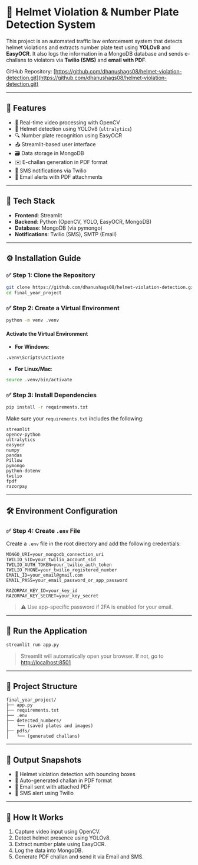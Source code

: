 # 🚨 Helmet Violation & Number Plate Detection System

This project is an automated traffic law enforcement system that detects helmet violations and extracts number plate text using **YOLOv8** and **EasyOCR**. It also logs the information in a MongoDB database and sends e-challans to violators via **Twilio (SMS)** and **email with PDF**.

GitHub Repository: [https://github.com/dhanushags08/helmet-violation-detection.git](https://github.com/dhanushags08/helmet-violation-detection.git)

---

## 📌 Features

- 🎥 Real-time video processing with OpenCV
- 🧠 Helmet detection using YOLOv8 (`ultralytics`)
- 🔍 Number plate recognition using EasyOCR
- 📤 Streamlit-based user interface
- 🗃️ Data storage in MongoDB
- ✉️ E-challan generation in PDF format
- 📲 SMS notifications via Twilio
- 📧 Email alerts with PDF attachments

---

## 🧰 Tech Stack

- **Frontend**: Streamlit
- **Backend**: Python (OpenCV, YOLO, EasyOCR, MongoDB)
- **Database**: MongoDB (via pymongo)
- **Notifications**: Twilio (SMS), SMTP (Email)

---

## ⚙️ Installation Guide

### ✅ Step 1: Clone the Repository

```bash
git clone https://github.com/dhanushags08/helmet-violation-detection.git
cd final_year_project
```

### ✅ Step 2: Create a Virtual Environment

```bash
python -m venv .venv
```

#### Activate the Virtual Environment

- **For Windows**:

```bash
.venv\Scripts\activate
```

- **For Linux/Mac**:

```bash
source .venv/bin/activate
```

### ✅ Step 3: Install Dependencies

```bash
pip install -r requirements.txt
```

Make sure your `requirements.txt` includes the following:

```
streamlit
opencv-python
ultralytics
easyocr
numpy
pandas
Pillow
pymongo
python-dotenv
twilio
fpdf
razorpay
```

---

## 🛠️ Environment Configuration

### ✅ Step 4: Create `.env` File

Create a `.env` file in the root directory and add the following credentials:

```
MONGO_URI=your_mongodb_connection_uri
TWILIO_SID=your_twilio_account_sid
TWILIO_AUTH_TOKEN=your_twilio_auth_token
TWILIO_PHONE=your_twilio_registered_number
EMAIL_ID=your_email@gmail.com
EMAIL_PASS=your_email_password_or_app_password

RAZORPAY_KEY_ID=your_key_id
RAZORPAY_KEY_SECRET=your_key_secret

```

> ⚠️ Use app-specific password if 2FA is enabled for your email.

---

## 🚀 Run the Application

```bash
streamlit run app.py
```

> Streamlit will automatically open your browser. If not, go to [http://localhost:8501](http://localhost:8501)

---

## 📂 Project Structure

```
final_year_project/
├── app.py
├── requirements.txt
├── .env
├── detected_numbers/
│   └── (saved plates and images)
├── pdfs/
│   └── (generated challans)
```

---

## 📸 Output Snapshots

- 🚨 Helmet violation detection with bounding boxes
- 🧾 Auto-generated challan in PDF format
- 📧 Email sent with attached PDF
- 📲 SMS alert using Twilio

---

## 🧠 How It Works

1. Capture video input using OpenCV.
2. Detect helmet presence using YOLOv8.
3. Extract number plate using EasyOCR.
4. Log the data into MongoDB.
5. Generate PDF challan and send it via Email and SMS.
